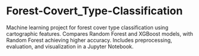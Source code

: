 # Forest-Covert_Type-Classification
Machine learning project for forest cover type classification using cartographic features. Compares Random Forest and XGBoost models, with Random Forest achieving higher accuracy. Includes preprocessing, evaluation, and visualization in a Jupyter Notebook.
